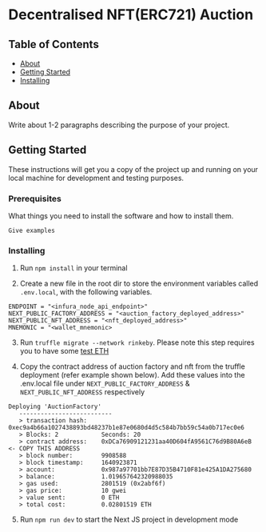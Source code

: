 # Decentralised NFT(ERC721) Auction

## Table of Contents

- [About](#about)
- [Getting Started](#getting_started)
- [Installing](#installing)

## About <a name = "about"></a>

Write about 1-2 paragraphs describing the purpose of your project.

## Getting Started <a name = "getting_started"></a>

These instructions will get you a copy of the project up and running on your local machine for development and testing purposes.

### Prerequisites

What things you need to install the software and how to install them.

```
Give examples
```

### Installing <a name = "installing"></a>

1. Run `npm install` in your terminal


2. Create a new file in the root dir to store the environment variables called `.env.local`, with the following variables.

```
ENDPOINT = "<infura_node_api_endpoint>"
NEXT_PUBLIC_FACTORY_ADDRESS = "<auction_factory_deployed_address>"
NEXT_PUBLIC_NFT_ADDRESS = "<nft_deployed_address>"
MNEMONIC = "<wallet_mnemonic>
```

3. Run `truffle migrate --network rinkeby`. 
Please note this step requires you to have some <a href="https://faucets.chain.link/rinkeby"> test ETH </a>

4. Copy the contract address of auction factory and nft from the truffle deployment (refer example shown below). Add these values into the .env.local file under `NEXT_PUBLIC_FACTORY_ADDRESS` & `NEXT_PUBLIC_NFT_ADDRESS` respectively 

```
Deploying 'AuctionFactory'
   --------------------------
   > transaction hash:    0xec9a4b66a1027438893bd48237b1e87e0680d4d5c584b7bb59c54a0b717ec0e6
   > Blocks: 2            Seconds: 20
   > contract address:    0xDCa76909121231aa40D604fA9561C76d9B80A6eB <- COPY THIS ADDRESS
   > block number:        9908588
   > block timestamp:     1640923871
   > account:             0x987a97701bb7E87D35B4710F81e425A1DA275680
   > balance:             1.019657642320988035
   > gas used:            2801519 (0x2abf6f)
   > gas price:           10 gwei
   > value sent:          0 ETH
   > total cost:          0.02801519 ETH
```
5. Run `npm run dev` to start the Next JS project in development mode